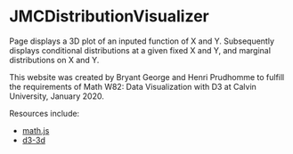 # JMCDistributionVisualizer
Page displays a 3D plot of an inputed function of X and Y.
Subsequently displays conditional distributions at a given fixed X and Y, and marginal distributions on X and Y.

This website was created by Bryant George and Henri Prudhomme to fulfill the requirements of Math W82: Data Visualization with D3 at Calvin University, January 2020.

Resources include:
* [math.js](https://mathjs.org/)
* [d3-3d](https://www.npmjs.com/package/d3-3d)
